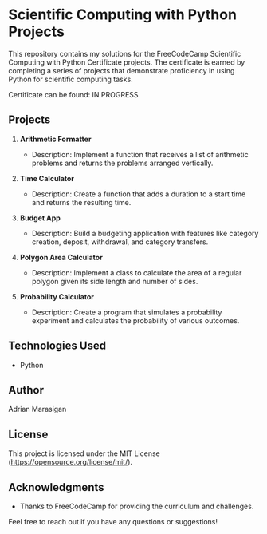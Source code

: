# Scientific Computing with Python Projects

This repository contains my solutions for the FreeCodeCamp Scientific Computing with Python Certificate projects. The certificate is earned by completing a series of projects that demonstrate proficiency in using Python for scientific computing tasks.

Certificate can be found: IN PROGRESS
## Projects

1. **Arithmetic Formatter**
   - Description: Implement a function that receives a list of arithmetic problems and returns the problems arranged vertically.

2. **Time Calculator**
   - Description: Create a function that adds a duration to a start time and returns the resulting time.

3. **Budget App**
   - Description: Build a budgeting application with features like category creation, deposit, withdrawal, and category transfers.
  
4. **Polygon Area Calculator**
   - Description: Implement a class to calculate the area of a regular polygon given its side length and number of sides.
     
5. **Probability Calculator**
   - Description: Create a program that simulates a probability experiment and calculates the probability of various outcomes.

## Technologies Used

- Python

## Author

Adrian Marasigan

## License

This project is licensed under the MIT License (https://opensource.org/license/mit/).

## Acknowledgments

- Thanks to FreeCodeCamp for providing the curriculum and challenges.

Feel free to reach out if you have any questions or suggestions!
